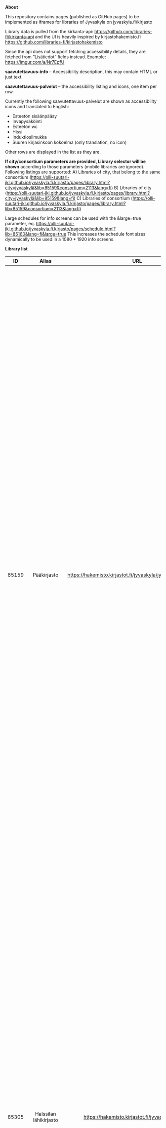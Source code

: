 **About**

This repository contains pages (published as GitHub pages) to be implemented as iframes for libraries of Jyvaskyla on jyvaskyla.fi/kirjasto

Library data is pulled from the kirkanta-api: https://github.com/libraries-fi/kirkanta-api and the UI is heavily inspired by kirjastohakemisto.fi https://github.com/libraries-fi/kirjastohakemisto

Since the api does not support fetching accessibility details, they are fetched from ”Lisätiedot” fields instead. Example: https://imgur.com/a/Nr7EpfU

**saavutettavuus-info** – Accessibility description, this may contain HTML or just text. 

**saavutettavuus-palvelut** – the accessibility listing and icons, one  item per row.

Currently the following saavutettavuus-palvelut are shown as accessibility icons and translated to English:

- Esteetön sisäänpääsy
- Invapysäköinti
-  Esteetön wc
-  Hissi
-  Induktiosilmukka
-  Suuren kirjasinkoon kokoelma  (only translation, no icon)

Other rows are displayed in the list as they are.

**If city/consortium parameters are provided, Library selector will be shown** according to those parameters (mobile libraries are ignored). Following listings are supported:
A) Libraries of city, that belong to the same consortium ([https://olli-suutari-jkl.github.io/jyvaskyla.fi.kirjasto/pages/library.html?city=jyväskylä&lib=85159&consortium=2113&lang=fi)](https://olli-suutari-jkl.github.io/jyvaskyla.fi.kirjasto/pages/library.html?city=jyväskylä&lib=85159&consortium=2113&lang=fi) 
B) Libraries of city ([https://olli-suutari-jkl.github.io/jyvaskyla.fi.kirjasto/pages/library.html?city=jyväskylä&lib=85159&lang=fi)](https://olli-suutari-jkl.github.io/jyvaskyla.fi.kirjasto/pages/library.html?city=jyväskylä&lib=85159&lang=fi)
C) Libraries of consortium  ([https://olli-suutari-jkl.github.io/jyvaskyla.fi.kirjasto/pages/library.html?lib=85159&consortium=2113&lang=fi)](https://olli-suutari-jkl.github.io/jyvaskyla.fi.kirjasto/pages/library.html?lib=85159&consortium=2113&lang=fi)

Large schedules for info screens can be used with the &large=true parameter, eq.
https://olli-suutari-jkl.github.io/jyvaskyla.fi.kirjasto/pages/schedule.html?lib=85160&lang=fi&large=true
This increases the schedule font sizes dynamically to be used in a 1080 * 1920 info screens.



**Library list**

| ID        	|     Alias     | URL  | On jyvaskyla.fi | Iframe |
| :-------------: |:-------------:| :-----: | --------------- | --------------- |
| 85159       | Pääkirjasto | https://hakemisto.kirjastot.fi/jyvaskyla/jyvaskyla_paakirjasto | https://www.jyvaskyla.fi/kirjasto/aukioloajat-ja-yhteystiedot/paakirjasto | <iframe allowfullscreen="" frameborder="0" height="2000px" src="https://olli-suutari-jkl.github.io/jyvaskyla.fi.kirjasto/pages/library.html?lib=85159&lang=fi" width="100%"></iframe> |
| 85305      | Halssilan lähikirjasto      | https://hakemisto.kirjastot.fi/jyvaskyla/halssila | https://www.jyvaskyla.fi/kirjasto/aukioloajat-ja-yhteystiedot/lahikirjastot/halssilan-kirjasto | <iframe allowfullscreen="" frameborder="0" height="1500px" src="https://olli-suutari-jkl.github.io/jyvaskyla.fi.kirjasto/pages/library.html?lib=85305&lang=fi" width="100%"></iframe> |
| 85533 | Huhtasuon lähikirjasto      | https://hakemisto.kirjastot.fi/jyvaskyla/huhtasuo | https://www.jyvaskyla.fi/kirjasto/aukioloajat-ja-yhteystiedot/lahikirjastot/huhtasuon-lahikirjasto | <iframe allowfullscreen="" frameborder="0" height="1500px" src="https://olli-suutari-jkl.github.io/jyvaskyla.fi.kirjasto/pages/library.html?lib=85533&lang=fi" width="100%"></iframe> |
| 85516 | Keljonkankaan lähikirjasto | https://hakemisto.kirjastot.fi/jyvaskyla/keljonkangas | https://www.jyvaskyla.fi/kirjasto/aukioloajat-ja-yhteystiedot/lahikirjastot/keljonkankaan-kirjasto | <iframe allowfullscreen="" frameborder="0" height="1500px" src="https://olli-suutari-jkl.github.io/jyvaskyla.fi.kirjasto/pages/library.html?lib=85516&lang=fi" width="100%"></iframe> |
| 85754 | Keltinmäen lähikirjasto | https://hakemisto.kirjastot.fi/jyvaskyla/keltinmaki | https://www.jyvaskyla.fi/kirjasto/aukioloajat-ja-yhteystiedot/lahikirjastot/keltinmaen-kirjasto | <iframe allowfullscreen="" frameborder="0" height="1800px" src="https://olli-suutari-jkl.github.io/jyvaskyla.fi.kirjasto/pages/library.html?lib=85754&lang=fi" width="100%"></iframe> |
| 85081 | Kirjastoauto Aino | https://hakemisto.kirjastot.fi/jyvaskyla/kirjastoautoaino-9198f |                                                              |  |
| 85302 | Kirjastoauto Martti | https://hakemisto.kirjastot.fi/jyvaskyla/kirjastoautomartti-a8675 |  |                                                              |
| 85923 | Kirjastoauto Wivi | https://hakemisto.kirjastot.fi/jyvaskyla/kirjastoautowivi-9437e |  |  |
| 85116 | Korpilahden lähikirjasto | https://hakemisto.kirjastot.fi/jyvaskyla/korpilahti | https://www.jyvaskyla.fi/kirjasto/aukioloajat-ja-yhteystiedot/lahikirjastot/korpilahden-kirjasto | <iframe allowfullscreen="" frameborder="0" height="1500px" src="https://olli-suutari-jkl.github.io/jyvaskyla.fi.kirjasto/pages/library.html?lib=85116&lang=fi" width="100%"></iframe> |
| 85160 | Kortepohjan lähikirjasto | https://hakemisto.kirjastot.fi/jyvaskyla/kortepohja | https://www.jyvaskyla.fi/kirjasto/aukioloajat-ja-yhteystiedot/lahikirjastot/kortepohjan-kirjasto | <iframe allowfullscreen="" frameborder="0" height="1700px" src="https://olli-suutari-jkl.github.io/jyvaskyla.fi.kirjasto/pages/library.html?lib=85160&lang=fi" width="100%"></iframe> |
| 86583 | Kuokkalan lähikirjasto | https://hakemisto.kirjastot.fi/jyvaskyla/roska-86583 | https://www.jyvaskyla.fi/kirjasto/aukioloajat-ja-yhteystiedot/lahikirjastot/kuokkalan-kirjasto | <iframe allowfullscreen="" frameborder="0" height="1500px" src="https://olli-suutari-jkl.github.io/jyvaskyla.fi.kirjasto/pages/library.html?lib=86583&lang=fi" width="100%"></iframe> |
| 85909 | Lohikosken pienkirjasto | https://hakemisto.kirjastot.fi/jyvaskyla/lohikoski | https://www.jyvaskyla.fi/kirjasto/aukioloajat-ja-yhteystiedot/lahikirjastot/lohikosken-kirjasto | <iframe allowfullscreen="" frameborder="0" height="1500px" src="https://olli-suutari-jkl.github.io/jyvaskyla.fi.kirjasto/pages/library.html?lib=85909&lang=fi" width="100%"></iframe> |
| 85732 | Palokan aluekirjasto | https://hakemisto.kirjastot.fi/jyvaskyla/palokka | https://www.jyvaskyla.fi/kirjasto/aukioloajat-ja-yhteystiedot/lahikirjastot/palokan-kirjasto | <iframe allowfullscreen="" frameborder="0" height="2000px" src="https://olli-suutari-jkl.github.io/jyvaskyla.fi.kirjasto/pages/library.html?lib=85732&lang=fi" width="100%"></iframe> |
| 85117 | Säynätsalon lähikirjasto | https://hakemisto.kirjastot.fi/jyvaskyla/saynatsalo | https://www.jyvaskyla.fi/kirjasto/aukioloajat-ja-yhteystiedot/lahikirjastot/saynatsalon-kirjasto | <iframe allowfullscreen="" frameborder="0" height="1800px" src="https://olli-suutari-jkl.github.io/jyvaskyla.fi.kirjasto/pages/library.html?lib=85117&lang=fi" width="100%"></iframe> |
| 85111 | Tikkakosken lähikirjasto | https://hakemisto.kirjastot.fi/jyvaskyla/tikkakoski | https://www.jyvaskyla.fi/kirjasto/aukioloajat-ja-yhteystiedot/lahikirjastot/tikkakosken-kirjasto | <iframe allowfullscreen="" frameborder="0" height="2500px" src="https://olli-suutari-jkl.github.io/jyvaskyla.fi.kirjasto/pages/library.html?lib=85111&lang=fi" width="100%"></iframe> |
| 85573 | Vaajakosken aluekirjasto | https://hakemisto.kirjastot.fi/jyvaskyla/vaajakoski | https://www.jyvaskyla.fi/kirjasto/aukioloajat-ja-yhteystiedot/lahikirjastot/vaajakosken-kirjasto | <iframe allowfullscreen="" frameborder="0" height="2500px" src="https://olli-suutari-jkl.github.io/jyvaskyla.fi.kirjasto/pages/library.html?lib=85573&lang=fi" width="100%"></iframe> |
| 85306 | Vesangan lähikirjasto | https://hakemisto.kirjastot.fi/jyvaskyla/vesanka | https://www.jyvaskyla.fi/kirjasto/aukioloajat-ja-yhteystiedot/lahikirjastot/vesangan-kirjasto | <iframe allowfullscreen="" frameborder="0" height="1500px" src="https://olli-suutari-jkl.github.io/jyvaskyla.fi.kirjasto/pages/library.html?lib=85306&lang=fi" width="100%"></iframe> |



**Limitations:**  

- Iframes must open links in new tab
- No JS is allowed on jyvaskyla.fi, thus dynamically resizing the frames becomes a bit difficult (eg. https://www.willmaster.com/library/tutorials/auto-resize-iframe-when-content-size-changes.php)



**TO DO**

- Adjust font sizes to match jyvaskyla.fi
- Cleanup css
- Naming conventions, code standards
- Other improvments